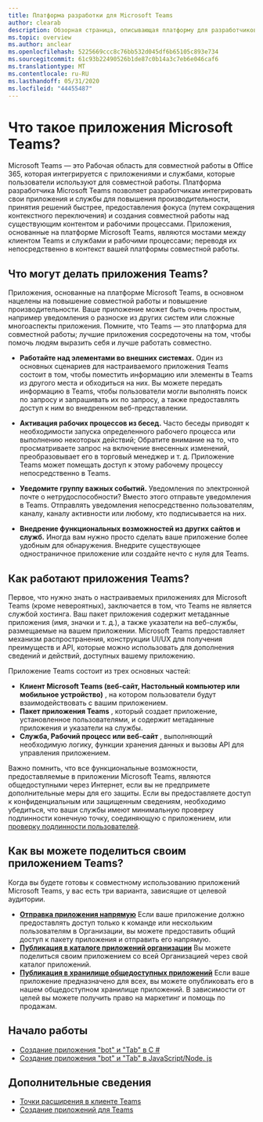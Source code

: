 ```yaml
---
title: Платформа разработки для Microsoft Teams
author: clearab
description: Обзорная страница, описывающая платформу для разработчиков Microsoft Teams, и приступите к созданию приложений для Microsoft Teams.
ms.topic: overview
ms.author: anclear
ms.openlocfilehash: 5225669ccc8c76bb532d045df6b65105c893e734
ms.sourcegitcommit: 61c93b22490526b1de87c0b14a3c7eb6e046caf6
ms.translationtype: MT
ms.contentlocale: ru-RU
ms.lasthandoff: 05/31/2020
ms.locfileid: "44455487"
---
```

# <a name="what-are-microsoft-teams-apps"></a>Что такое приложения Microsoft Teams?

Microsoft Teams — это Рабочая область для совместной работы в Office 365, которая интегрируется с приложениями и службами, которые пользователи используют для совместной работы. Платформа разработчика Microsoft Teams позволяет разработчикам интегрировать свои приложения и службы для повышения производительности, принятия решений быстрее, предоставления фокуса (путем сокращения контекстного переключения) и создания совместной работы над существующим контентом и рабочими процессами. Приложения, основанные на платформе Microsoft Teams, являются мостами между клиентом Teams и службами и рабочими процессами; переводя их непосредственно в контекст вашей платформы совместной работы.

## <a name="what-can-teams-apps-do"></a>Что могут делать приложения Teams?

Приложения, основанные на платформе Microsoft Teams, в основном нацелены на повышение совместной работы и повышение производительности. Ваше приложение может быть очень простым, например уведомления о разноске из других систем или сложные многоаспекты приложения. Помните, что Teams — это платформа для совместной работы; лучшие приложения сосредоточены на том, чтобы помочь людям выразить себя и лучше работать совместно.

* **Работайте над элементами во внешних системах.** Один из основных сценариев для настраиваемого приложения Teams состоит в том, чтобы поместить информацию или элементы в Teams из другого места и обходиться на них. Вы можете передать информацию в Teams, чтобы пользователи могли выполнять поиск по запросу и запрашивать их по запросу, а также предоставлять доступ к ним во внедренном веб-представлении.

* **Активация рабочих процессов из бесед.** Часто беседы приводят к необходимости запуска определенного рабочего процесса или выполнению некоторых действий; Обратите внимание на то, что просматриваете запрос на включение внесенных изменений, преобразовывает его в торговый менеджер и т. д. Приложение Teams может помещать доступ к этому рабочему процессу непосредственно в Teams.

* **Уведомите группу важных событий.** Уведомления по электронной почте о нетрудоспособности? Вместо этого отправьте уведомления в Teams. Отправлять уведомления непосредственно пользователям, каналу, каналу активности или любому, кто подписывается на них.

* **Внедрение функциональных возможностей из других сайтов и служб.** Иногда вам нужно просто сделать ваше приложение более удобным для обнаружения. Внедрите существующее одностраничное приложение или создайте нечто с нуля для Teams.

## <a name="how-do-teams-apps-work"></a>Как работают приложения Teams?

Первое, что нужно знать о настраиваемых приложениях для Microsoft Teams (кроме невероятных), заключается в том, что Teams не является службой хостинга. Ваш пакет приложения содержит метаданные приложения (имя, значки и т. д.), а также указатели на веб-службы, размещаемые на вашем приложении. Microsoft Teams предоставляет механизм распространения, конструкции UI/UX для получения преимуществ и API, которые можно использовать для дополнения сведений и действий, доступных вашему приложению.

Приложение Teams состоит из трех основных частей:

* **Клиент Microsoft Teams (веб-сайт, Настольный компьютер или мобильное устройство)** , на котором пользователи будут взаимодействовать с вашим приложением.
* **Пакет приложения Teams** , который создает приложение, установленное пользователями, и содержит метаданные приложения и указатели на службы.
* **Служба, Рабочий процесс или веб-сайт** , выполняющий необходимую логику, функции хранения данных и вызовы API для управления приложением.

Важно помнить, что все функциональные возможности, предоставляемые в приложении Microsoft Teams, являются общедоступными через Интернет, если вы не предпримете дополнительные меры для его защиты. Если вы предоставляете доступ к конфиденциальным или защищенным сведениям, необходимо убедиться, что ваши службы имеют минимальную проверку подлинности конечную точку, соединяющую с приложением, или [проверку подлинности пользователей](concepts/authentication/authentication.md).

## <a name="how-can-you-share-your-teams-app"></a>Как вы можете поделиться своим приложением Teams?

Когда вы будете готовы к совместному использованию приложений Microsoft Teams, у вас есть три варианта, зависящие от целевой аудитории.

* **[Отправка приложения напрямую](concepts/deploy-and-publish/apps-upload.md)** Если ваше приложение должно предоставлять доступ только к команде или нескольким пользователям в Организации, вы можете предоставить общий доступ к пакету приложения и отправить его напрямую.
* **[Публикация в каталоге приложений организации](concepts/deploy-and-publish/apps-upload.md)** Вы можете поделиться своим приложением со всей Организацией через свой каталог приложений.
* **[Публикация в хранилище общедоступных приложений](concepts/deploy-and-publish/apps-upload.md)** Если ваше приложение предназначено для всех, вы можете опубликовать его в нашем общедоступном хранилище приложений. В зависимости от целей вы можете получить право на маркетинг и помощь по продажам.

## <a name="get-started"></a>Начало работы

* [Создание приложения "bot" и "Tab" в C #](tutorials/get-started-dotnet-app-studio.md)
* [Создание приложения "bot" и "Tab" в JavaScript/Node. js](tutorials/get-started-nodejs-app-studio.md)

## <a name="learn-more"></a>Дополнительные сведения

* [Точки расширения в клиенте Teams](concepts/extensibility-points.md)
* [Создание приложений для Teams](concepts/building-an-app.md)
